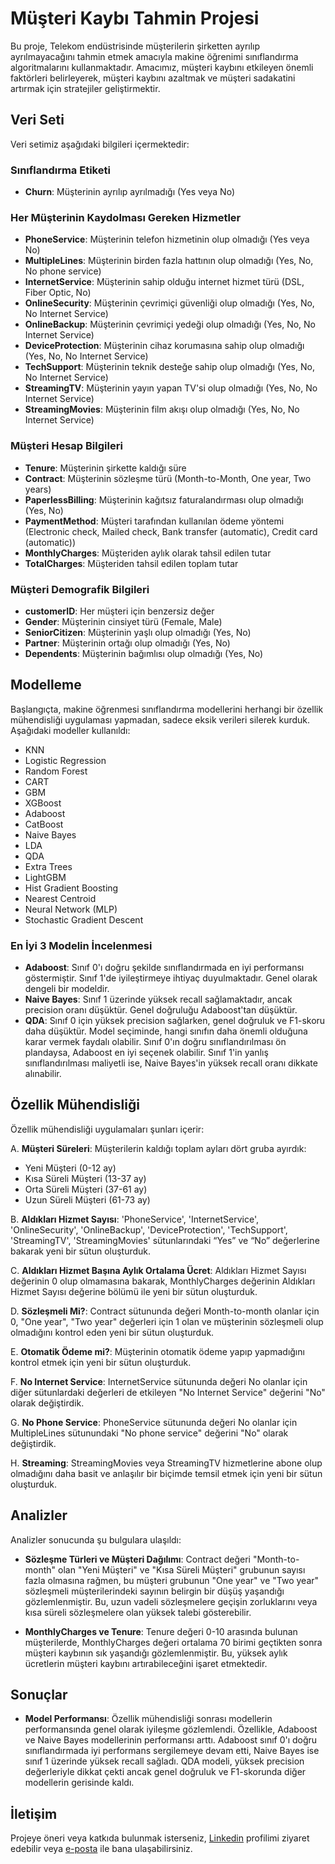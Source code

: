 # Müşteri Kaybı Tahmin Projesi

Bu proje, Telekom endüstrisinde müşterilerin şirketten ayrılıp ayrılmayacağını tahmin etmek amacıyla makine öğrenimi sınıflandırma algoritmalarını kullanmaktadır. Amacımız, müşteri kaybını etkileyen önemli faktörleri belirleyerek, müşteri kaybını azaltmak ve müşteri sadakatini artırmak için stratejiler geliştirmektir.

## Veri Seti

Veri setimiz aşağıdaki bilgileri içermektedir:

### Sınıflandırma Etiketi
- **Churn**: Müşterinin ayrılıp ayrılmadığı (Yes veya No)

### Her Müşterinin Kaydolması Gereken Hizmetler
- **PhoneService**: Müşterinin telefon hizmetinin olup olmadığı (Yes veya No)
- **MultipleLines**: Müşterinin birden fazla hattının olup olmadığı (Yes, No, No phone service)
- **InternetService**: Müşterinin sahip olduğu internet hizmet türü (DSL, Fiber Optic, No)
- **OnlineSecurity**: Müşterinin çevrimiçi güvenliği olup olmadığı (Yes, No, No Internet Service)
- **OnlineBackup**: Müşterinin çevrimiçi yedeği olup olmadığı (Yes, No, No Internet Service)
- **DeviceProtection**: Müşterinin cihaz korumasına sahip olup olmadığı (Yes, No, No Internet Service)
- **TechSupport**: Müşterinin teknik desteğe sahip olup olmadığı (Yes, No, No Internet Service)
- **StreamingTV**: Müşterinin yayın yapan TV'si olup olmadığı (Yes, No, No Internet Service)
- **StreamingMovies**: Müşterinin film akışı olup olmadığı (Yes, No, No Internet Service)

### Müşteri Hesap Bilgileri
- **Tenure**: Müşterinin şirkette kaldığı süre
- **Contract**: Müşterinin sözleşme türü (Month-to-Month, One year, Two years)
- **PaperlessBilling**: Müşterinin kağıtsız faturalandırması olup olmadığı (Yes, No)
- **PaymentMethod**: Müşteri tarafından kullanılan ödeme yöntemi (Electronic check, Mailed check, Bank transfer (automatic), Credit card (automatic))
- **MonthlyCharges**: Müşteriden aylık olarak tahsil edilen tutar
- **TotalCharges**: Müşteriden tahsil edilen toplam tutar

### Müşteri Demografik Bilgileri
- **customerID**: Her müşteri için benzersiz değer
- **Gender**: Müşterinin cinsiyet türü (Female, Male)
- **SeniorCitizen**: Müşterinin yaşlı olup olmadığı (Yes, No)
- **Partner**: Müşterinin ortağı olup olmadığı (Yes, No)
- **Dependents**: Müşterinin bağımlısı olup olmadığı (Yes, No)

## Modelleme

Başlangıçta, makine öğrenmesi sınıflandırma modellerini herhangi bir özellik mühendisliği uygulaması yapmadan, sadece eksik verileri silerek kurduk. Aşağıdaki modeller kullanıldı:

- KNN
- Logistic Regression
- Random Forest
- CART
- GBM
- XGBoost
- Adaboost
- CatBoost
- Naive Bayes
- LDA
- QDA
- Extra Trees
- LightGBM
- Hist Gradient Boosting
- Nearest Centroid
- Neural Network (MLP)
- Stochastic Gradient Descent

### En İyi 3 Modelin İncelenmesi
- **Adaboost**: Sınıf 0'ı doğru şekilde sınıflandırmada en iyi performansı göstermiştir. Sınıf 1'de iyileştirmeye ihtiyaç duyulmaktadır. Genel olarak dengeli bir modeldir.
- **Naive Bayes**: Sınıf 1 üzerinde yüksek recall sağlamaktadır, ancak precision oranı düşüktür. Genel doğruluğu Adaboost'tan düşüktür.
- **QDA**: Sınıf 0 için yüksek precision sağlarken, genel doğruluk ve F1-skoru daha düşüktür. Model seçiminde, hangi sınıfın daha önemli olduğuna karar vermek faydalı olabilir. Sınıf 0'ın doğru sınıflandırılması ön plandaysa, Adaboost en iyi seçenek olabilir. Sınıf 1'in yanlış sınıflandırılması maliyetli ise, Naive Bayes'in yüksek recall oranı dikkate alınabilir.

## Özellik Mühendisliği

Özellik mühendisliği uygulamaları şunları içerir:

A. **Müşteri Süreleri**: Müşterilerin kaldığı toplam ayları dört gruba ayırdık:
- Yeni Müşteri (0-12 ay)
- Kısa Süreli Müşteri (13-37 ay)
- Orta Süreli Müşteri (37-61 ay)
- Uzun Süreli Müşteri (61-73 ay)

B. **Aldıkları Hizmet Sayısı**: 'PhoneService', 'InternetService', 'OnlineSecurity', 'OnlineBackup', 'DeviceProtection', 'TechSupport', 'StreamingTV', 'StreamingMovies' sütunlarındaki “Yes” ve “No” değerlerine bakarak yeni bir sütun oluşturduk.

C. **Aldıkları Hizmet Başına Aylık Ortalama Ücret**: Aldıkları Hizmet Sayısı değerinin 0 olup olmamasına bakarak, MonthlyCharges değerinin Aldıkları Hizmet Sayısı değerine bölümü ile yeni bir sütun oluşturduk.

D. **Sözleşmeli Mi?**: Contract sütununda değeri Month-to-month olanlar için 0, "One year", "Two year" değerleri için 1 olan ve müşterinin sözleşmeli olup olmadığını kontrol eden yeni bir sütun oluşturduk.

E. **Otomatik Ödeme mi?**: Müşterinin otomatik ödeme yapıp yapmadığını kontrol etmek için yeni bir sütun oluşturduk.

F. **No Internet Service**: InternetService sütununda değeri No olanlar için diğer sütunlardaki değerleri de etkileyen "No Internet Service" değerini "No" olarak değiştirdik.

G. **No Phone Service**: PhoneService sütununda değeri No olanlar için MultipleLines sütunundaki "No phone service" değerini "No" olarak değiştirdik.

H. **Streaming**: StreamingMovies veya StreamingTV hizmetlerine abone olup olmadığını daha basit ve anlaşılır bir biçimde temsil etmek için yeni bir sütun oluşturduk.

## Analizler

Analizler sonucunda şu bulgulara ulaşıldı:

- **Sözleşme Türleri ve Müşteri Dağılımı**: Contract değeri "Month-to-month" olan "Yeni Müşteri" ve "Kısa Süreli Müşteri" grubunun sayısı fazla olmasına rağmen, bu müşteri grubunun "One year" ve "Two year" sözleşmeli müşterilerindeki sayının belirgin bir düşüş yaşandığı gözlemlenmiştir. Bu, uzun vadeli sözleşmelere geçişin zorluklarını veya kısa süreli sözleşmelere olan yüksek talebi gösterebilir.

- **MonthlyCharges ve Tenure**: Tenure değeri 0-10 arasında bulunan müşterilerde, MonthlyCharges değeri ortalama 70 birimi geçtikten sonra müşteri kaybının sık yaşandığı gözlemlenmiştir. Bu, yüksek aylık ücretlerin müşteri kaybını artırabileceğini işaret etmektedir.

## Sonuçlar

- **Model Performansı**: Özellik mühendisliği sonrası modellerin performansında genel olarak iyileşme gözlemlendi. Özellikle, Adaboost ve Naive Bayes modellerinin performansı arttı. Adaboost sınıf 0'ı doğru sınıflandırmada iyi performans sergilemeye devam etti, Naive Bayes ise sınıf 1 üzerinde yüksek recall sağladı. QDA modeli, yüksek precision değerleriyle dikkat çekti ancak genel doğruluk ve F1-skorunda diğer modellerin gerisinde kaldı.

## İletişim

Projeye öneri veya katkıda bulunmak isterseniz, [Linkedin](https://www.linkedin.com/in/ibrahimsezginim) profilimi ziyaret edebilir veya [e-posta](mailto:benibrahimsezgin@outlook.com) ile bana ulaşabilirsiniz.
